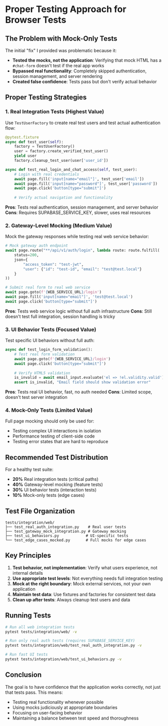 # Proper Testing Approach for Browser Tests

## The Problem with Mock-Only Tests

The initial "fix" I provided was problematic because it:
- **Tested the mocks, not the application**: Verifying that mock HTML has a `#chat-form` doesn't test if the real app works
- **Bypassed real functionality**: Completely skipped authentication, session management, and server rendering
- **Created false confidence**: Tests pass but don't verify actual behavior

## Proper Testing Strategies

### 1. Real Integration Tests (Highest Value)
Use `TestUserFactory` to create real test users and test actual authentication flow:

```python
@pytest.fixture
async def test_user(self):
    factory = TestUserFactory()
    user = factory.create_verified_test_user()
    yield user
    factory.cleanup_test_user(user['user_id'])

async def test_real_login_and_chat_access(self, test_user):
    # Login with real credentials
    await page.fill('input[name="email"]', test_user['email'])
    await page.fill('input[name="password"]', test_user['password'])
    await page.click('button[type="submit"]')
    
    # Verify actual navigation and functionality
```

**Pros**: Tests real authentication, session management, and server behavior
**Cons**: Requires SUPABASE_SERVICE_KEY, slower, uses real resources

### 2. Gateway-Level Mocking (Medium Value)
Mock the gateway responses while testing real web service behavior:

```python
# Mock gateway auth endpoint
await page.route("**/api/v1/auth/login", lambda route: route.fulfill(
    status=200,
    json={
        "access_token": "test-jwt",
        "user": {"id": "test-id", "email": "test@test.local"}
    }
))

# Submit real form to real web service
await page.goto(f'{WEB_SERVICE_URL}/login')
await page.fill('input[name="email"]', 'test@test.local')
await page.click('button[type="submit"]')
```

**Pros**: Tests web service logic without full auth infrastructure
**Cons**: Still doesn't test full integration, session handling is tricky

### 3. UI Behavior Tests (Focused Value)
Test specific UI behaviors without full auth:

```python
async def test_login_form_validation():
    # Test real form validation
    await page.goto(f'{WEB_SERVICE_URL}/login')
    await page.click('button[type="submit"]')
    
    # Verify HTML5 validation
    is_invalid = await email_input.evaluate('el => !el.validity.valid')
    assert is_invalid, "Email field should show validation error"
```

**Pros**: Tests real UI behavior, fast, no auth needed
**Cons**: Limited scope, doesn't test server integration

### 4. Mock-Only Tests (Limited Value)
Full page mocking should only be used for:
- Testing complex UI interactions in isolation
- Performance testing of client-side code
- Testing error states that are hard to reproduce

## Recommended Test Distribution

For a healthy test suite:
- **20%** Real integration tests (critical paths)
- **40%** Gateway-level mocking (feature tests)
- **30%** UI behavior tests (interaction tests)
- **10%** Mock-only tests (edge cases)

## Test File Organization

```
tests/integration/web/
├── test_real_auth_integration.py    # Real user tests
├── test_gateway_mock_integration.py # Gateway mocking
├── test_ui_behaviors.py            # UI-specific tests
└── test_edge_cases_mocked.py       # Full mocks for edge cases
```

## Key Principles

1. **Test behavior, not implementation**: Verify what users experience, not internal details
2. **Use appropriate test levels**: Not everything needs full integration testing
3. **Mock at the right boundary**: Mock external services, not your own application
4. **Maintain test data**: Use fixtures and factories for consistent test data
5. **Clean up after tests**: Always cleanup test users and data

## Running Tests

```bash
# Run all web integration tests
pytest tests/integration/web/ -v

# Run only real auth tests (requires SUPABASE_SERVICE_KEY)
pytest tests/integration/web/test_real_auth_integration.py -v

# Run fast UI tests
pytest tests/integration/web/test_ui_behaviors.py -v
```

## Conclusion

The goal is to have confidence that the application works correctly, not just that tests pass. This means:
- Testing real functionality whenever possible
- Using mocks judiciously at appropriate boundaries
- Focusing on user-facing behavior
- Maintaining a balance between test speed and thoroughness